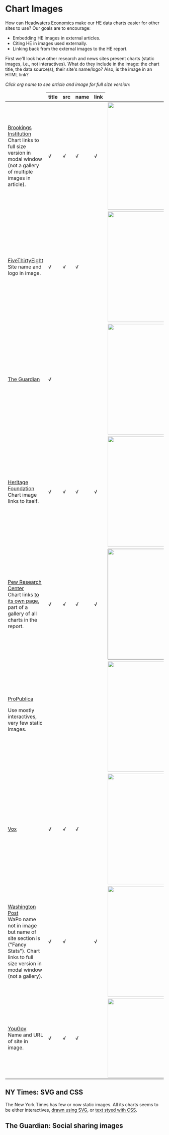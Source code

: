 <h1>Chart Images</h1>
How can <a href="http://headwaterseconomics.org/">Headwaters Economics</a> make our HE data charts easier for other sites to use? Our goals are to encourage:
<ul>
<li>Embedding HE images in external articles.</li>
<li>Citing HE in images used externally.</li>
<li>Linking back from the external images to the HE report.</li>
</ul>

First we'll look how other research and news sites present charts (static images, i.e., not interactives). What do they include in the image: the chart title, the data source(s), their site's name/logo? Also, is the image in an HTML link?

<em>Click org name to see article and image for full size version:</em>
<table class="files">
<thead>
<tr>
<td></td>
<th scope="col">title</th>
<th scope="col">src</th>
<th scope="col">name</th>
<th scope="col">link</th>
<td></td>
</tr>
</thead>
<tbody>
<tr>
<td><a href="http://www.brookings.edu/research/reports/2016/06/16-informal-child-care-is-more-likely-to-harm-children-loeb">Brookings Institution</a><br />
Chart links to full size version in modal window (not a gallery of multiple images in article).</td>
<td>√</td>
<td>√</td>
<td>√</td>
<td>√</td>
<td><a href="http://www.brookings.edu/~/media/Research/Files/Reports/2016/06/16-informal-child-care-is-more-likely-to-harm-children-loeb/figure-1.png"><img src="http://www.brookings.edu/~/media/Research/Files/Reports/2016/06/16-informal-child-care-is-more-likely-to-harm-children-loeb/figure-1.png" width="340" /></a></td>
</tr>
<tr>
<td class="age"><a href="http://fivethirtyeight.com/features/the-jobs-recovery-may-not-be-flashy-but-its-strong/">FiveThirtyEight</a><br />
Site name and logo in image.</td>
<td>√</td>
<td>√</td>
<td>√</td>
<td></td>
<td><a href="http://i2.wp.com/espnfivethirtyeight.files.wordpress.com/2016/07/casselman-julyjobs-1.png"><img src="http://i2.wp.com/espnfivethirtyeight.files.wordpress.com/2016/07/casselman-julyjobs-1.png" width="350" /></a></td>
</tr>
<tr>
<td><a href="https://www.theguardian.com/sustainable-business/2016/jul/02/america-solar-power-workforce-growing-market-solarcity-suniva">The Guardian</a></td>
<td>√</td>
<td></td>
<td></td>
<td></td>
<td><a href="https://i.guim.co.uk/img/media/913cb4b590085d0b0fe940f49f0b09e1ae7a10b9/0_0_882_593/master/882.jpg?w=620&q=20&auto=format&usm=12&fit=max&dpr=2&s=aa781b5445f87617e4a9befd5b26477a"><img src="https://i.guim.co.uk/img/media/913cb4b590085d0b0fe940f49f0b09e1ae7a10b9/0_0_882_593/master/882.jpg?w=620&q=20&auto=format&usm=12&fit=max&dpr=2&s=aa781b5445f87617e4a9befd5b26477a" width="350" /></a></td>
</tr>
<tr>
<td><a href="http://www.heritage.org/research/reports/2016/07/eliminate-favorable-treatment-of-biofuels">Heritage Foundation</a><br />
Chart image links to itself.</td>
<td>√</td>
<td>√</td>
<td>√</td>
<td>√</td>
<td><a href="http://www.heritage.org/~/media/infographics/2016/07/bg3145/ud-ag-2016-biofuels-chart-5-corn-and-ethanol-prices-600.ashx"><img src="http://www.heritage.org/~/media/infographics/2016/07/bg3145/ud-ag-2016-biofuels-chart-5-corn-and-ethanol-prices-600.ashx?h=385&w=600" width="350" /></a></td>
</tr>
<tr>
<td><a href="http://www.pewresearch.org/fact-tank/2016/02/25/public-support-for-environmental-regulations-varies-by-state/">Pew Research Center</a><br />
Chart links <a href="http://www.pewresearch.org/files/2016/02/FT_16.02.23_EnviroRegulation_cost.png">to its own page</a>, part of a gallery of all charts in the report.</td>
<td>√</td>
<td>√</td>
<td>√</td>
<td>√</td>
<td><a href=""><img src="" width="350" /></a></td>
</tr>
<tr>
<td><a href="https://www.propublica.org/article/unsafe-at-many-speeds">ProPublica</a><br />
<p>Use mostly interactives, very few static images.</p></td>
<td></td>
<td></td>
<td></td>
<td></td>
<td><a href="https://www.propublica.org/images/ngen/gypsy_image_630/20160525-lanewidthadapted-630.jpg"><img src="https://www.propublica.org/images/ngen/gypsy_image_630/20160525-lanewidthadapted-630.jpg" width="350" /></a></td>
</tr>
<tr>
<td><a href="http://www.vox.com/2016/7/20/12148750/republican-party-trump-lincoln">Vox</a></td>
<td>√</td>
<td>√</td>
<td>√</td>
<td></td>
<td><a href="https://cdn2.vox-cdn.com/thumbor/nNFCDB1Qq7Q12oj6qIM_9JOaZnA=/800x0/filters:no_upscale()/cdn0.vox-cdn.com/uploads/chorus_asset/file/6818583/14th_amendment.0.png"><img src="https://cdn2.vox-cdn.com/thumbor/nNFCDB1Qq7Q12oj6qIM_9JOaZnA=/800x0/filters:no_upscale()/cdn0.vox-cdn.com/uploads/chorus_asset/file/6818583/14th_amendment.0.png" width="350" /></a></td>
</tr>
<tr>
<td><a href="https://www.washingtonpost.com/news/fancy-stats/wp/2016/07/26/os-dylan-bundy-has-the-pitches-he-needs-to-be-an-effective-starter/">Washington Post</a><br />
WaPo name not in image but name of site section is ("Fancy Stats"). Chart links to full size version in modal window (not a gallery).</td>
<td>√</td>
<td>√</td>
<td></td>
<td>√</td>
<td><a href="https://img.washingtonpost.com/wp-apps/imrs.php?src=https://img.washingtonpost.com/news/fancy-stats/wp-content/uploads/sites/28/2016/07/Changeup-Usage-Chart.png&w=1484"><img src="https://img.washingtonpost.com/wp-apps/imrs.php?src=https://img.washingtonpost.com/news/fancy-stats/wp-content/uploads/sites/28/2016/07/Changeup-Usage-Chart.png&w=1484" width="350" /></a></td>
</tr>
<tr>
<td><a href="https://today.yougov.com/news/2016/07/20/dangers-too-much-negative/">YouGov</a><br />
Name and URL of site in image.</td>
<td>√</td>
<td>√</td>
<td>√</td>
<td></td>
<td><a href="https://d25d2506sfb94s.cloudfront.net/cumulus_uploads/inlineimage/2016-07-20/favsupport2.PNG"><img src="https://d25d2506sfb94s.cloudfront.net/cumulus_uploads/inlineimage/2016-07-20/favsupport2.PNG" width="250" /></a></td>
</tr>
</tbody>
</table>

<h2>NY Times: SVG and CSS</h2>
The New York Times has few or now static images. All its charts seems to be either interactives, <a href="http://www.nytimes.com/2016/07/23/upshot/were-about-to-enter-a-period-of-polling-volatility.html#embedded-polling-averages">drawn using SVG</a>, or <a href="http://www.nytimes.com/2016/03/31/science/global-warming-antarctica-ice-sheet-sea-level-rise.html#g-antarctica-600">text styed with CSS</a>.

<h2>The Guardian: Social sharing images</h2>



